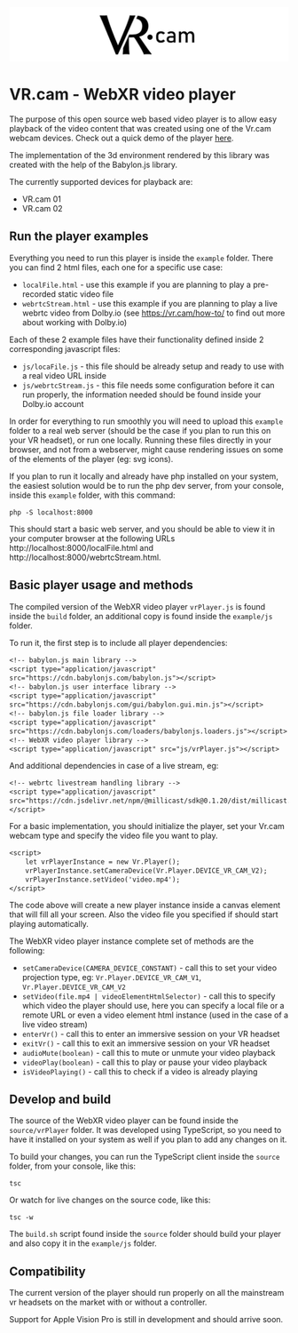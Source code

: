![image](example/img/logo.jpg)

# VR.cam - WebXR video player

The purpose of this open source web based video player is to allow easy playback of the video content that was created using one of the Vr.cam webcam devices. Check out a quick demo of the player [here](https://vr.cam/video/).

The implementation of the 3d environment rendered by this library was created with the help of the Babylon.js library.

The currently supported devices for playback are:
* VR.cam 01
* VR.cam 02

## Run the player examples

Everything you need to run this player is inside the `example` folder. There you can find 2 html files, each one for a specific use case:
* `localFile.html` - use this example if you are planning to play a pre-recorded static video file
* `webrtcStream.html` - use this example if you are planning to play a live webrtc video from Dolby.io (see https://vr.cam/how-to/ to find out more about working with Dolby.io)

Each of these 2 example files have their functionality defined inside 2 corresponding javascript files:
* `js/locaFile.js` - this file should be already setup and ready to use with a real video URL inside
* `js/webrtcStream.js` - this file needs some configuration before it can run properly, the information needed should be found inside your Dolby.io account

In order for everything to run smoothly you will need to upload this `example` folder to a real web server (should be the case if you plan to run this on your VR headset), or run one locally. Running these files directly in your browser, and not from a webserver, might cause rendering issues on some of the elements of the player (eg: svg icons).

If you plan to run it locally and already have php installed on your system, the easiest solution would be to run the php dev server, from your console, inside this `example` folder, with this command:

```
php -S localhost:8000
```

This should start a basic web server, and you should be able to view it in your computer browser at the following URLs http://localhost:8000/localFile.html and http://localhost:8000/webrtcStream.html.

## Basic player usage and methods

The compiled version of the WebXR video player `vrPlayer.js` is found inside the `build` folder, an additional copy is found inside the `example/js` folder.

To run it, the first step is to include all player dependencies:

```
<!-- babylon.js main library -->
<script type="application/javascript" src="https://cdn.babylonjs.com/babylon.js"></script>
<!-- babylon.js user interface library -->
<script type="application/javascript" src="https://cdn.babylonjs.com/gui/babylon.gui.min.js"></script>
<!-- babylon.js file loader library -->
<script type="application/javascript" src="https://cdn.babylonjs.com/loaders/babylonjs.loaders.js"></script>
<!-- WebXR video player library -->
<script type="application/javascript" src="js/vrPlayer.js"></script>
```

And additional dependencies in case of a live stream, eg:

```
<!-- webrtc livestream handling library -->
<script type="application/javascript" src="https://cdn.jsdelivr.net/npm/@millicast/sdk@0.1.20/dist/millicast.umd.min.js"></script>
```

For a basic implementation, you should initialize the player, set your Vr.cam webcam type and specify the video file you want to play.

```
<script>
    let vrPlayerInstance = new Vr.Player();
    vrPlayerInstance.setCameraDevice(Vr.Player.DEVICE_VR_CAM_V2);
    vrPlayerInstance.setVideo('video.mp4');
</script>
```

The code above will create a new player instance inside a canvas element that will fill all your screen. Also the video file you specified if should start playing automatically.

The WebXR video player instance complete set of methods are the following:

* `setCameraDevice(CAMERA_DEVICE_CONSTANT)` - call this to set your video projection type, eg: `Vr.Player.DEVICE_VR_CAM_V1`, `Vr.Player.DEVICE_VR_CAM_V2`
* `setVideo(file.mp4 | videoElementHtmlSelector)` - call this to specify which video the player should use, here you can specify a local file or a remote URL or even a video element html instance (used in the case of a live video stream)
* `enterVr()` - call this to enter an immersive session on your VR headset
* `exitVr()` - call this to exit an immersive session on your VR headset
* `audioMute(boolean)` - call this to mute or unmute your video playback
* `videoPlay(boolean)` - call this to play or pause your video playback
* `isVideoPlaying()` - call this to check if a video is already playing

## Develop and build

The source of the WebXR video player can be found inside the `source/vrPlayer` folder. It was developed using TypeScript, so you need to have it installed on your system as well if you plan to add any changes on it.

To build your changes, you can run the TypeScript client inside the `source` folder, from your console, like this:

```
tsc
```

Or watch for live changes on the source code, like this:

```
tsc -w
```

The `build.sh` script found inside the `source` folder should build your player and also copy it in the `example/js` folder.

## Compatibility

The current version of the player should run properly on all the mainstream vr headsets on the market with or without a controller.

Support for Apple Vision Pro is still in development and should arrive soon.
